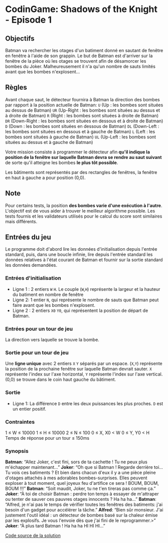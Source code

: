 # CodinGame: Shadows of the Knight - Episode 1

## Objectifs

Batman va rechercher les otages d'un batiment donné en sautant de fenêtre en fenêtre à l'aide de son grappin. Le but de Batman est d'arriver sur la fenêtre de la pièce où les otages se trouvent afin de désamorcer les bombes du Joker. Malheureusement il n'a qu'un nombre de sauts limités avant que les bombes n'explosent...

## Règles

Avant chaque saut, le détecteur fournira à Batman la direction des bombes par rapport à la position actuelle de Batman:
`U` (Up : les bombes sont situées au dessus de Batman)
`UR` (Up-Right : les bombes sont situées au dessus et à droite de Batman)
`R` (Right : les bombes sont situées à droite de Batman)
`DR` (Down-Right : les bombes sont situées en dessous et à droite de Batman)
`D` (Down : les bombes sont situées en dessous de Batman)
`DL` (Down-Left : les bombes sont situées en dessous et à gauche de Batman)
`L` (Left : les bombes sont situées à gauche de Batman)
`UL` (Up-Left : les bombes sont situées au dessus et à gauche de Batman)

Votre mission consiste à programmer le détecteur afin **qu'il indique la position de la fenêtre sur laquelle Batman devra se rendre au saut suivant** de sorte qu'il atteigne les bombes **le plus tôt possible**.

Les bâtiments sont représentés par des rectangles de fenêtres, la fenêtre en haut à gauche a pour position (0,0).

## Note
Pour certains tests, la position **des bombes varie d'une exécution à l'autre**. L'objectif est de vous aider à trouver le meilleur algorithme possible.
Les tests fournis et les validateurs utilisés pour le calcul du score sont similaires mais différents.

## Entrées du jeu
Le programme doit d'abord lire les données d'initialisation depuis l'entrée standard, puis, dans une boucle infinie, lire depuis l'entrée standard les données relatives à l'état courant de Batman et fournir sur la sortie standard les données demandées.

### Entrées d'initialisation
- Ligne 1 : 2 entiers `W` `H`. Le couple (`W`,`H`) représente la largeur et la hauteur du batiment en nombre de fenêtre
- Ligne 2: 1 entier `N`, qui représente le nombre de sauts que Batman peut faire avant que les bombes n'explosent.
- Ligne 2 : 2 entiers `X0` `Y0`, qui représentent la position de départ de Batman.

### Entrées pour un tour de jeu
La direction vers laquelle se trouve la bombe.

### Sortie pour un tour de jeu
Une **ligne unique** avec 2 entiers `X` `Y` séparés par un espace. (`X`,`Y`) représente la position de la prochaine fenêtre sur laquelle Batman devrait sauter. `X` représente l'index sur l'axe horizontal, `Y` représente l'index sur l'axe vertical. (0,0) se trouve dans le coin haut gauche du bâtiment.

### Sortie
- Ligne 1: La différence `D` entre les deux puissances les plus proches. `D` est un entier positif.

### Contraintes
1 ≤ W ≤ 10000
1 ≤ H ≤ 10000
2 ≤ N ≤ 100
0 ≤ X, X0 < W
0 ≤ Y, Y0 < H
Temps de réponse pour un tour ≤ 150ms

### Synopsis
**Batman**: “Allez Joker, c'est fini, sors de ta cachette ! Tu ne peux plus m'échapper maintenant...”
**Joker**: “Oh que si Batman ! Regarde derrière toi... Tu vois ces batiments ? Et bien dans chacun d'eux il y a une pièce pleine d'otages attachés à mes adorables bombes-surprises. Elles peuvent exploser à tout moment, quel joyeux feu d'artifice ce sera ! BOUM, BOUM, BOUM !!!”
**Batman**: “Soit maudit, Joker, tu ne t'en tireras pas comme ça.”
**Joker**: “À toi de choisir Batman : perdre ton temps à essayer de m'attraper ou tenter de sauver ces pauvres otages innocents ? Ha ha ha...”
**Batman**: “Alfred, je n'ai pas le temps de vérifier toutes les fenêtres des batiments: j'ai besoin d'un gadget pour accélérer la tâche.”
**Alfred**: “Bien sûr monsieur. J'ai justement l'outil idéal : un détecteur de bombes basé sur la chaleur émise par les explosifs. Je vous l'envoie dès que j'ai fini de le reprogrammer.>”
**Joker**: “À plus tard Batman ! Ha ha ha HI HI HI...”

[Code source de la solution]()